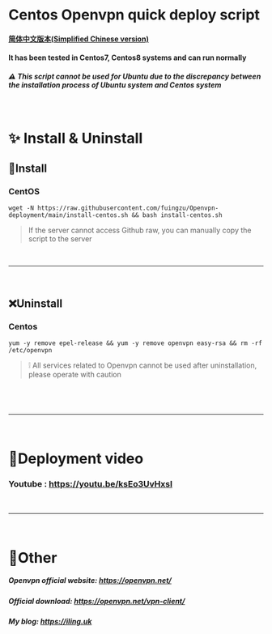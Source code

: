 # Centos Openvpn quick deploy script
#### [简体中文版本(Simplified Chinese version)](https://github.com/fuingzu/Openvpn-deployment/blob/main/Chinese-readme.md)
#### It has been tested in Centos7, Centos8 systems and can run normally
##### ⚠ This script cannot be used for Ubuntu due to the discrepancy between the installation process of Ubuntu system and Centos system
</br>

# ✨ Install & Uninstall
## 🔮Install
### CentOS
````
wget -N https://raw.githubusercontent.com/fuingzu/Openvpn-deployment/main/install-centos.sh && bash install-centos.sh
````

> If the server cannot access Github raw, you can manually copy the script to the server

</br>

***

</br>

## ❌Uninstall
### Centos
````
yum -y remove epel-release && yum -y remove openvpn easy-rsa && rm -rf /etc/openvpn
````

> ❕ All services related to Openvpn cannot be used after uninstallation, please operate with caution
#

</br>

***

</br>

# 🌠Deployment video

### Youtube : https://youtu.be/ksEo3UvHxsI

</br>

***

</br>

# 🌌Other
##### Openvpn official website: https://openvpn.net/
##### Official download: https://openvpn.net/vpn-client/
##### My blog: https://iling.uk
